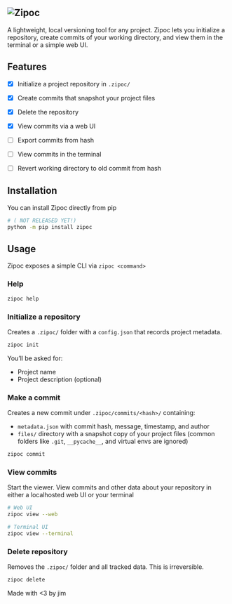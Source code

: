 ![Zipoc](https://hc-cdn.hel1.your-objectstorage.com/s/v3/6ca7924b99b512fc579ecaae572ba10a21175361_image.png)
---
A lightweight, local versioning tool for any project. Zipoc lets you initialize a repository, create commits of your working directory, and view them in the terminal or a simple web UI.

## Features

- [x] Initialize a project repository in `.zipoc/`
- [x] Create commits that snapshot your project files
- [x] Delete the repository
- [x] View commits via a web UI
- [ ] Export commits from hash
- [ ] View commits in the terminal
- [ ] Revert working directory to old commit from hash


## Installation

You can install Zipoc directly from pip


```bash
# ( NOT RELEASED YET!)
python -m pip install zipoc
```


## Usage

Zipoc exposes a simple CLI via `zipoc <command>`

### Help

```bash
zipoc help
```

### Initialize a repository

Creates a `.zipoc/` folder with a `config.json` that records project metadata.

```bash
zipoc init
```

You’ll be asked for:

- Project name
- Project description (optional)


### Make a commit

Creates a new commit under `.zipoc/commits/<hash>/` containing:

- `metadata.json` with commit hash, message, timestamp, and author
- `files/` directory with a snapshot copy of your project files (common folders like `.git`, `__pycache__`, and virtual envs are ignored)

```bash
zipoc commit
```
### View commits

Start the viewer. View commits and other data about your repository in either a localhosted web UI or your terminal

```bash
# Web UI
zipoc view --web

# Terminal UI
zipoc view --terminal
```

### Delete repository

Removes the `.zipoc/` folder and all tracked data. This is irreversible.

```bash
zipoc delete
```

Made with <3 by jim